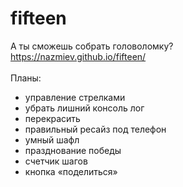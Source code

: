 # fifteen
А ты сможешь собрать головоломку?<br>
https://nazmiev.github.io/fifteen/<br>
<br>
Планы:<br>
<ul><li>управление стрелками</li><li>
  убрать лишний консоль лог</li><li>
  перекрасить</li><li>
  правильный ресайз под телефон</li><li>
  умный шафл</li><li>
  празднование победы</li><li>
  счетчик шагов</li><li>
  кнопка «поделиться»</li></ul>
